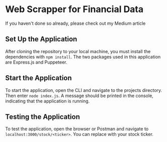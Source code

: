 # Web Scrapper for Financial Data
If you haven't done so already, please check out my Medium article
## Set Up the Application
After cloning the repository to your local machine, you must install the dependencies with `npm install`. The two packages used in this application are Express.js and Puppeteer.
## Start the Application
To start the application, open the CLI and navigate to the projects directory. Then enter `node index.js`. A message should be printed in the console, indicating that the application is running.
## Testing the Application
To test the application, open the browser or Postman and navigate to `localhost:3000/stock/<ticker>`. You can replace <ticker> with your stock ticker.
